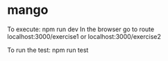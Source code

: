 # mango

To execute: npm run dev
In the browser go to route localhost:3000/exercise1 or localhost:3000/exercise2

To run the test: npm run test

